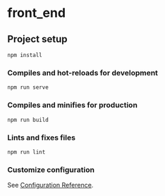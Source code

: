 # front_end

## Project setup

```Shell
npm install
```

### Compiles and hot-reloads for development

```Shell
npm run serve
```

### Compiles and minifies for production

```Shell
npm run build
```

### Lints and fixes files

```Shell
npm run lint
```

### Customize configuration

See [Configuration Reference](https://cli.vuejs.org/config/).
